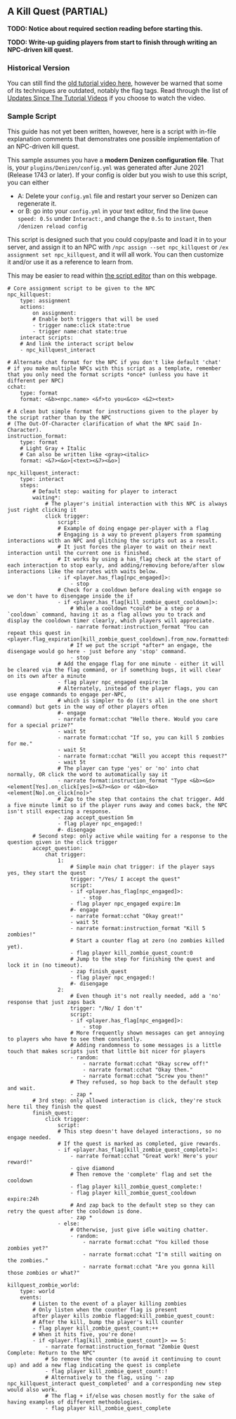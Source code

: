 A Kill Quest (PARTIAL)
------------

**TODO: Notice about required section reading before starting this.**

**TODO: Write-up guiding players from start to finish through writing an NPC-driven kill quest.**

### Historical Version

You can still find the [old tutorial video here](https://one.denizenscript.com/denizen/vids/Putting%20It%20Together:%20A%20Kill%20Quest), however be warned that some of its techniques are outdated, notably the flag tags. Read through the list of [Updates Since The Tutorial Videos](/guides/troubleshooting/updates-since-videos) if you choose to watch the video.

### Sample Script

This guide has not yet been written, however, here is a script with in-file explanation comments that demonstrates one possible implementation of an NPC-driven kill quest.

This sample assumes you have a **modern Denizen configuration file**. That is, your `plugins/Denizen/config.yml` was generated after June 2021 (Release 1743 or later). If your config is older but you wish to use this script, you can either
- A: Delete your `config.yml` file and restart your server so Denizen can regenerate it.
- or B: go into your `config.yml` in your text editor, find the line `Queue speed: 0.5s` under `Interact:`, and change the `0.5s` to `instant`, then `/denizen reload config`

This script is designed such that you could copy/paste and load it in to your server, and assign it to an NPC with `/npc assign --set npc_killquest` or `/ex assignment set npc_killquest`, and it will all work. You can then customize it and/or use it as a reference to learn from.

This may be easier to read within [the script editor](/guides/first-steps/script-editor) than on this webpage.

```dscript_green
# Core assignment script to be given to the NPC
npc_killquest:
    type: assignment
    actions:
        on assignment:
        # Enable both triggers that will be used
        - trigger name:click state:true
        - trigger name:chat state:true
    interact scripts:
    # And link the interact script below
    - npc_killquest_interact

# Alternate chat format for the NPC if you don't like default 'chat'
# if you make multiple NPCs with this script as a template, remember that you only need the format scripts *once* (unless you have it different per NPC)
cchat:
    type: format
    format: <&b><npc.name> <&f>to you<&co> <&2><text>

# A clean but simple format for instructions given to the player by the script rather than by the NPC
# (The Out-Of-Character clarification of what the NPC said In-Character).
instruction_format:
    type: format
    # Light Gray + Italic
    # Can also be written like <gray><italic>
    format: <&7><&o>[<text><&7><&o>]

npc_killquest_interact:
    type: interact
    steps:
        # Default step: waiting for player to interact
        waiting*:
            # The player's initial interaction with this NPC is always just right clicking it
            click trigger:
                script:
                # Example of doing engage per-player with a flag
                # Engaging is a way to prevent players from spamming interactions with an NPC and glitching the scripts out as a result.
                # It just forces the player to wait on their next interaction until the current one is finished.
                # It works by using a has_flag check at the start of each interaction to stop early, and adding/removing before/after slow interactions like the narrates with waits below.
                - if <player.has_flag[npc_engaged]>:
                    - stop
                # Check for a cooldown before dealing with engage so we don't have to disengage inside the if
                - if <player.has_flag[kill_zombie_quest_cooldown]>:
                    # While a cooldown *could* be a step or a `cooldown` command, having it as a flag allows you to track and display the cooldown timer clearly, which players will appreciate.
                    - narrate format:instruction_format "You can repeat this quest in <player.flag_expiration[kill_zombie_quest_cooldown].from_now.formatted>."
                    # If we put the script *after* an engage, the disengage would go here - just before any 'stop' command.
                    - stop
                # Add the engage flag for one minute - either it will be cleared via the flag command, or if something bugs, it will clear on its own after a minute
                - flag player npc_engaged expire:1m
                # Alternately, instead of the player flags, you can use engage commands to engage per-NPC,
                # which is simpler to do (it's all in the one short command) but gets in the way of other players often
                #- engage
                - narrate format:cchat "Hello there. Would you care for a special prize?"
                - wait 5t
                - narrate format:cchat "If so, you can kill 5 zombies for me."
                - wait 5t
                - narrate format:cchat "Will you accept this request?"
                - wait 5t
                # The player can type 'yes' or 'no' into chat normally, OR click the word to automatically say it
                - narrate format:instruction_format "Type <&b><&o><element[Yes].on_click[yes]><&7><&o> or <&b><&o><element[No].on_click[no]>"
                # Zap to the step that contains the chat trigger. Add a five minute limit so if the player runs away and comes back, the NPC isn't still expecting a response.
                - zap accept_question 5m
                - flag player npc_engaged:!
                #- disengage
        # Second step: only active while waiting for a response to the question given in the click trigger
        accept_question:
            chat trigger:
                1:
                    # Simple main chat trigger: if the player says yes, they start the quest
                    trigger: "/Yes/ I accept the quest"
                    script:
                    - if <player.has_flag[npc_engaged]>:
                        - stop
                    - flag player npc_engaged expire:1m
                    #- engage
                    - narrate format:cchat "Okay great!"
                    - wait 5t
                    - narrate format:instruction_format "Kill 5 zombies!"
                    # Start a counter flag at zero (no zombies killed yet).
                    - flag player kill_zombie_quest_count:0
                    # Jump to the step for finishing the quest and lock it in (no timeout).
                    - zap finish_quest
                    - flag player npc_engaged:!
                    #- disengage
                2:
                    # Even though it's not really needed, add a 'no' response that just zaps back
                    trigger: "/No/ I don't"
                    script:
                    - if <player.has_flag[npc_engaged]>:
                        - stop
                    # More frequently shown messages can get annoying to players who have to see them constantly.
                    # Adding randomness to some messages is a little touch that makes scripts just that little bit nicer for players
                    - random:
                        - narrate format:cchat "Okay screw off!"
                        - narrate format:cchat "Okay then."
                        - narrate format:cchat "Screw you then!"
                    # They refused, so hop back to the default step and wait.
                    - zap *
        # 3rd step: only allowed interaction is click, they're stuck here til they finish the quest
        finish_quest:
            click trigger:
                script:
                # This step doesn't have delayed interactions, so no engage needed.
                # If the quest is marked as completed, give rewards.
                - if <player.has_flag[kill_zombie_quest_complete]>:
                    - narrate format:cchat "Great work! Here's your reward!"
                    - give diamond
                    # Then remove the 'complete' flag and set the cooldown
                    - flag player kill_zombie_quest_complete:!
                    - flag player kill_zombie_quest_cooldown expire:24h
                    # And zap back to the default step so they can retry the quest after the cooldown is done.
                    - zap *
                - else:
                    # Otherwise, just give idle waiting chatter.
                    - random:
                        - narrate format:cchat "You killed those zombies yet?"
                        - narrate format:cchat "I'm still waiting on the zombies."
                        - narrate format:cchat "Are you gonna kill those zombies or what?"

killquest_zombie_world:
    type: world
    events:
        # Listen to the event of a player killing zombies
        # Only listen when the counter flag is present
        after player kills zombie flagged:kill_zombie_quest_count:
        # After the kill, bump the player's kill counter
        - flag player kill_zombie_quest_count:++
        # When it hits five, you're done!
        - if <player.flag[kill_zombie_quest_count]> == 5:
            - narrate format:instruction_format "Zombie Quest Complete: Return to the NPC"
            # So remove the counter (to avoid it continuing to count up) and add a new flag indicating the quest is complete
            - flag player kill_zombie_quest_count:!
            # Alternatively to the flag, using '- zap npc_killquest_interact quest_completed' and a corresponding new step would also work.
            # The flag + if/else was chosen mostly for the sake of having examples of different methodologies.
            - flag player kill_zombie_quest_complete
```
